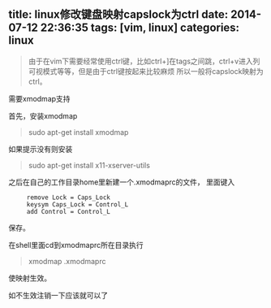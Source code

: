 title: linux修改键盘映射capslock为ctrl
date: 2014-07-12 22:36:35
tags: [vim, linux]
categories: linux
---

> 由于在vim下需要经常使用ctrl键，比如ctrl+]在tags之间跳，ctrl+v进入列可视模式等等，但是由于ctrl键按起来比较麻烦
所以一般将capslock映射为ctrl。

<!--more-->

需要xmodmap支持

首先，安装xmodmap

> sudo apt-get install xmodmap

如果提示没有则安装

> sudo apt-get install x11-xserver-utils

之后在自己的工作目录home里新建一个.xmodmaprc的文件，
里面键入
```
     remove Lock = Caps_Lock
     keysym Caps_Lock = Control_L
     add Control = Control_L
```

保存。

在shell里面cd到xmodmaprc所在目录执行

>  xmodmap .xmodmaprc

使映射生效。

如不生效注销一下应该就可以了
